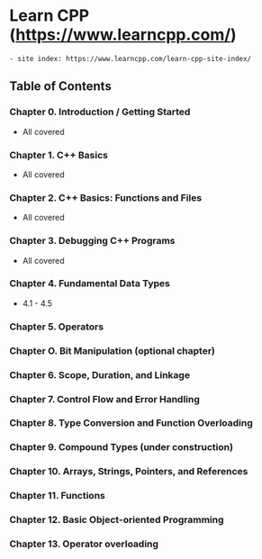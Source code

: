 # Learn CPP (https://www.learncpp.com/)
    - site index: https://www.learncpp.com/learn-cpp-site-index/

## Table of Contents

### Chapter 0. Introduction / Getting Started
- All covered

### Chapter 1. C++ Basics
- All covered

### Chapter 2. C++ Basics: Functions and Files
- All covered

### Chapter 3. Debugging C++ Programs
- All covered

### Chapter 4. Fundamental Data Types
- 4.1 - 4.5

### Chapter 5. Operators

### Chapter O. Bit Manipulation (optional chapter)

### Chapter 6. Scope, Duration, and Linkage

### Chapter 7. Control Flow and Error Handling

### Chapter 8. Type Conversion and Function Overloading

### Chapter 9. Compound Types (under construction)

### Chapter 10. Arrays, Strings, Pointers, and References

### Chapter 11. Functions

### Chapter 12. Basic Object-oriented Programming

### Chapter 13. Operator overloading